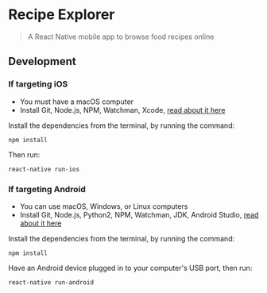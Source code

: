 # Recipe Explorer

> A React Native mobile app to browse food recipes online

## Development

### If targeting iOS

- You must have a macOS computer
- Install Git, Node.js, NPM, Watchman, Xcode, [read about it here](https://facebook.github.io/react-native/docs/getting-started)

Install the dependencies from the terminal, by running the command:

```
npm install
```

Then run:

```
react-native run-ios
```

### If targeting Android

- You can use macOS, Windows, or Linux computers
- Install Git, Node.js, Python2, NPM, Watchman, JDK, Android Studio, [read about it here](https://facebook.github.io/react-native/docs/getting-started)

Install the dependencies from the terminal, by running the command:

```
npm install
```

Have an Android device plugged in to your computer's USB port, then run:

```
react-native run-android
```
